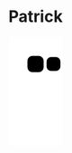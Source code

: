 # Patrick
![snake gif](https://github.com/fastarger/Patrick/blob/output/github-contribution-grid-snake.svg)
